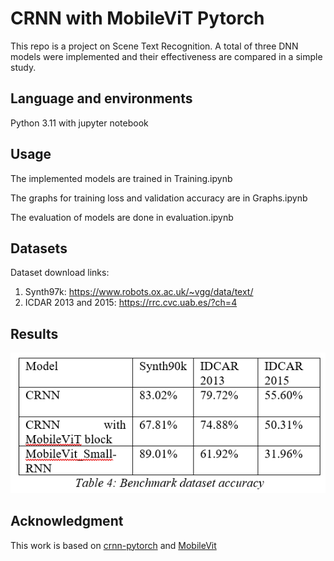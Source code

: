 # CRNN with MobileViT Pytorch 

This repo is a project on Scene Text Recognition. A total of three DNN models were implemented and their effectiveness are compared in a simple study. 

## Language and environments 

Python 3.11 with jupyter notebook


## Usage

The implemented models are trained in Training.ipynb

The graphs for training loss and validation accuracy are in Graphs.ipynb

The evaluation of models are done in evaluation.ipynb
## Datasets

Dataset download links:
1. Synth97k: https://www.robots.ox.ac.uk/~vgg/data/text/
2. ICDAR 2013 and 2015: https://rrc.cvc.uab.es/?ch=4

## Results
![Alt text](https://github.com/Jzliew/CRNN-with-MobileViT-Pytorch-/blob/main/results.PNG?raw=true "Title")



## Acknowledgment
This work is based on [crnn-pytorch](https://github.com/GitYCC/crnn-pytorch) and [MobileVit](https://arxiv.org/abs/2110.02178)


